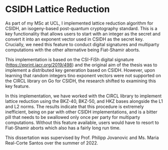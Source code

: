 # CSIDH Lattice Reduction

As part of my MSc at UCL, I implemented lattice reduction algorithm for CSIDH, an isogeny-based post-quantum cryptography standard. This is a key functionality that allows users to start with an integer as the secret and convert it into an exponent vector used in CSIDH as the secret key. Crucially, we need this feature to conduct digital signatures and multiparty computations with the other alternative being Fiat-Shamir aborts. 

This implementation is based on the CSI-FiSh digital signature (https://eprint.iacr.org/2019/498) and the original aim of the thesis was to implement a distributed key generation based on CSIDH. However, upon learning that random integers tino exponent vectors were not supported on the CIRCL library on Go for CSIDH, the research shifted to examining this key feature. 

In this implementation, we have worked with the CIRCL library to implement lattice reduction using the BKZ-40, BKZ-50, and HKZ bases alongside the L1 and L2 norms. The results indicate that this procedure is extremely inefficient, being on par with other CSIDH implementations, and is a bitter pill that needs to be swallowed only once per party for multiparty computations. Without this feature available, users would have to resort to Fiat-Shamir aborts which also has a fairly long run time. 

This dissertation was supervised by Prof. Philipp Jovanovic and Ms. Maria Real-Corte Santos over the summer of 2022.
